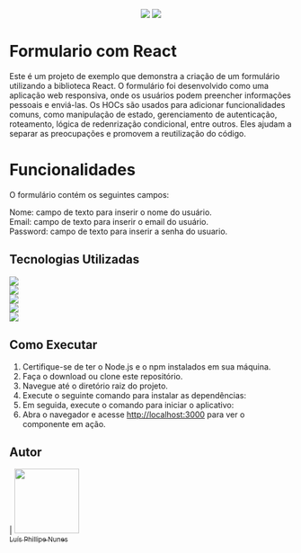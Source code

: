 <P align="center">
<img src="http://img.shields.io/static/v1?label=STATUS&message=Em%20Andamento&color=YELLOW&style=for-the-badge" />

<img src="http://img.shields.io/static/v1?label=realize%20data&message=May&color=yellow&style=for-the-badge" />

</P>

# Formulario com React

Este é um projeto de exemplo que demonstra a criação de um formulário utilizando a biblioteca React. O formulário foi desenvolvido como uma aplicação web responsiva, onde os usuários podem preencher informações pessoais e enviá-las.
Os HOCs são usados para adicionar funcionalidades comuns, como manipulação de estado, gerenciamento de autenticação, roteamento, lógica de redenrização condicional, entre outros. Eles ajudam a separar as preocupações e promovem a reutilização do código.

# Funcionalidades

O formulário contém os seguintes campos:

Nome: campo de texto para inserir o nome do usuário. <br>
Email: campo de texto para inserir o email do usuário. <br>
Password: campo de texto para inserir a senha do usuario. <br>


## Tecnologias Utilizadas


<img src="https://img.shields.io/badge/JavaScript-323330?style=for-the-badge&logo=javascript&logoColor=F7DF1E" /> <br>
<img src="https://img.shields.io/badge/CSS3-1572B6?style=for-the-badge&logo=css3&logoColor=white" /> <br>
<img src="https://img.shields.io/badge/HTML5-E34F26?style=for-the-badge&logo=html5&logoColor=white" /> <br>
<img src="https://img.shields.io/badge/GitHub-100000?style=for-the-badge&logo=github&logoColor=white" /> <br>
<img src="https://img.shields.io/badge/react-%2320232a.svg?style=for-the-badge&logo=react&logoColor=%2361DAFB" /> <br>

## Como Executar

1. Certifique-se de ter o Node.js e o npm instalados em sua máquina.
2. Faça o download ou clone este repositório.
3. Navegue até o diretório raiz do projeto.
4. Execute o seguinte comando para instalar as dependências:
5. Em seguida, execute o comando para iniciar o aplicativo:
6. Abra o navegador e acesse [http://localhost:3000](http://localhost:3000) para ver o componente em ação.


## Autor

| [<img src="https://avatars.githubusercontent.com/u/103957268?v=4" width=115><br><sub>Luís Phillipe Nunes</sub>](https://github.com/legatario) 
